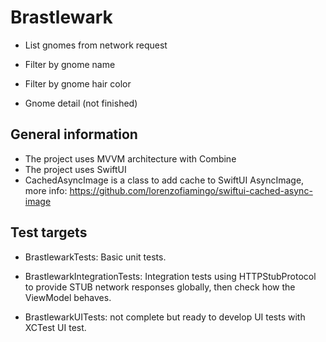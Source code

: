# Brastlewark

- List gnomes from network request
- Filter by gnome name 
- Filter by gnome hair color

- Gnome detail (not finished)  

## General information

- The project uses MVVM architecture with Combine
- The project uses SwiftUI
- CachedAsyncImage is a class to add cache to SwiftUI AsyncImage, more info: https://github.com/lorenzofiamingo/swiftui-cached-async-image

## Test targets

- BrastlewarkTests: Basic unit tests.

- BrastlewarkIntegrationTests: Integration tests using HTTPStubProtocol to provide STUB network responses globally, then check how the ViewModel behaves.

- BrastlewarkUITests: not complete but ready to develop UI tests with XCTest UI test.

